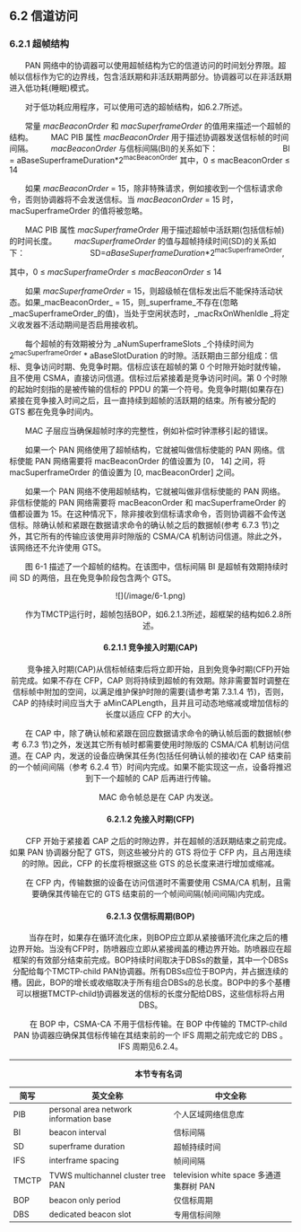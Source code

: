 ## 6.2 信道访问

### 6.2.1 超帧结构

　　PAN 网络中的协调器可以使用超帧结构为它的信道访问的时间划分界限。超帧以信标作为它的边界线，包含活跃期和非活跃期两部分。协调器可以在非活跃期进入低功耗\(睡眠\)模式。

　　对于低功耗应用程序，可以使用可选的超帧结构，如6.2.7所述。

　　常量 _macBeaconOrder_ 和 _macSuperframeOrder_ 的值用来描述一个超帧的结构。
　　MAC PIB 属性 _macBeaconOrder_ 用于描述协调器发送信标帧的时间间隔。
　　_macBeaconOrder_ 与信标间隔(BI)的关系如下：
　　　　　　　　BI = aBaseSuperframeDuration*2<sup>macBeaconOrder</sup>
其中，0 ≤ macBeaconOrder ≤ 14

　　如果 _macBeaconOrder_ = 15，除非特殊请求，例如接收到一个信标请求命令，否则协调器将不会发送信标。当 _macBeaconOrder_ = 15 时，macSuperframeOrder 的值将被忽略。

　　MAC PIB 属性 _macSuperframeOrder_ 用于描述超帧中活跃期(包括信标帧)的时间长度。
　　_macSuperframeOrder_ 的值与超帧持续时间(SD)的关系如下：
　　　　　　　　SD=_aBaseSuperframeDuration_*2<sup>macSuperframeOrder</sup>,

其中，0 ≤ _macSuperframeOrder_ ≤ _macBeaconOrder_ ≤ 14

　　如果 _macSuperframeOrder_ = 15，则超级帧在信标发出后不能保持活动状态。如果_macBeaconOrder_ = 15，则_superframe_不存在(忽略_macSuperframeOrder_的值)，当处于空闲状态时，_macRxOnWhenIdle _将定义收发器不活动期间是否启用接收机。

　　每个超帧的有效期被分为 _aNumSuperframeSlots _个持续时间为 2<sup>macSuperframeOrder</sup> * aBaseSlotDuration 的时隙。活跃期由三部分组成：信标、竞争访问时期、免竞争时期。信标应该在超帧的第 0 个时隙开始时就传输，且不使用 CSMA，直接访问信道。信标过后紧接着是竞争访问时间。第 0 个时隙的起始时刻指的是被传输的信标的 PPDU 的第一个符号。免竞争时期(如果存在)紧接在竞争接入时间之后，且一直持续到超帧的活跃期的结束。所有被分配的 GTS 都在免竞争时间内。

　　MAC 子层应当确保超帧时序的完整性，例如补偿时钟漂移引起的错误。

　　如果一个 PAN 网络使用了超帧结构，它就被叫做信标使能的 PAN 网络。信标使能 PAN 网络需要将 macBeaconOrder 的值设置为 [0， 14] 之间，将 macSuperframeOrder 的值设置为 [0, macBeaconOrder] 之间。

　　如果一个 PAN 网络不使用超帧结构，它就被叫做非信标使能的 PAN 网络。非信标使能的 PAN 网络需要将 macBeaconOrder 和 macSuperframeOrder 的值都设置为 15。在这种情况下，除非接收到信标请求命令，否则协调器不会传送信标。除确认帧和紧跟在数据请求命令的确认帧之后的数据帧(参考 6.7.3 节)之外，其它所有的传输应该使用非时隙版的 CSMA/CA 机制访问信道。除此之外，该网络还不允许使用 GTS。

　　图 6-1 描述了一个超帧的结构。在该图中，信标间隔 BI 是超帧有效期持续时间 SD 的两倍，且在免竞争阶段包含两个 GTS。


<div align=center>![](/image/6-1.png)

　　作为TMCTP运行时，超帧包括BOP，如6.2.1.3所述，超框架的结构如6.2.8所述。

#### 6.2.1.1 竞争接入时期(CAP)
　　竞争接入时期(CAP)从信标帧结束后将立即开始，且到免竞争时期(CFP)开始前完成。如果不存在 CFP，CAP 则将持续到超帧的有效期。除非需要暂时调整在信标帧中附加的空间，以满足维护保护时隙的需要(请参考第 7.3.1.4 节)，否则，CAP 的持续时间应当大于 aMinCAPLength，且并且可动态地缩减或增加信标的长度以适应 CFP 的大小。

　　在 CAP 中，除了确认帧和紧跟在回应数据请求命令的确认帧后面的数据帧(参考 6.7.3 节)之外，发送其它所有帧时都需要使用时隙版的 CSMA/CA 机制访问信道。在 CAP 内，发送的设备应确保其任务(包括任何确认帧的接收)在 CAP 结束前的一个帧间间隔（参考 6.2.4 节）时间内完成。如果不能实现这一点，设备将推迟到下一个超帧的 CAP 后再进行传输。

　　MAC 命令帧总是在 CAP 内发送。

#### 6.2.1.2 免接入时期(CFP)
　　CFP 开始于紧接着 CAP 之后的时隙边界，并在超帧的活跃期结束之前完成。如果 PAN 协调器分配了 GTS，则这些被分片的 GTS 将位于 CFP 内，且占用连续的时隙。因此，CFP 的长度将根据这些 GTS 的总长度来进行增加或缩减。

　　在 CFP 内，传输数据的设备在访问信道时不需要使用 CSMA/CA 机制，且需要确保其传输在它的 GTS 结束前的一个帧间间隔(帧间间隔)内完成。

#### 6.2.1.3 仅信标周期(BOP)
　　当存在时，如果存在循环流化床，则BOP应立即从紧接循环流化床之后的槽边界开始。当没有CFP时，防喷器应立即从紧接阀盖的槽边界开始。防喷器应在超框架的有效部分结束前完成。BOP持续时间取决于DBSs的数量，其中一个DBSs分配给每个TMCTP-child PAN协调器。所有DBSs应位于BOP内，并占据连续的槽。因此，BOP的增长或收缩取决于所有组合DBSs的总长度。BOP中的多个基槽可以根据TMCTP-child协调器发送的信标的长度分配给DBS，这些信标将占用DBS。

　　在 BOP 中，CSMA-CA 不用于信标传输。在 BOP 中传输的 TMCTP-child PAN 协调器应确保其信标传输在其结束前的一个 IFS 周期之前完成它的 DBS 。 IFS 周期见6.2.4。


---

　　**本节专有名词**

 简写 | 英文全称 | 中文全称
 ---- | ---- | ----
 PIB | personal area network information base | 个人区域网络信息库 
 BI  | beacon interval| 信标间隔
 SD  | superframe duration  | 超帧持续时间
 IFS | interframe spacing | 帧间间隔
 TMCTP| TVWS multichannel cluster tree PAN | television white space 多通道集群树 PAN
 BOP| beacon only period | 仅信标周期
 DBS| dedicated beacon slot | 专用信标间隙 
